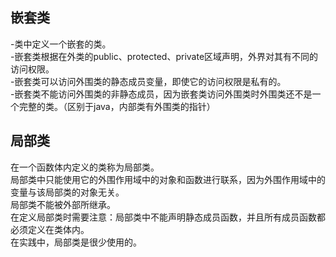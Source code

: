 ## 嵌套类 ##  
-类中定义一个嵌套的类。  
-嵌套类根据在外类的public、protected、private区域声明，外界对其有不同的访问权限。  
-嵌套类可以访问外围类的静态成员变量，即使它的访问权限是私有的。  
-嵌套类不能访问外围类的非静态成员，因为嵌套类访问外围类时外围类还不是一个完整的类。（区别于java，内部类有外围类的指针）  

## 局部类 ##  
在一个函数体内定义的类称为局部类。  
局部类中只能使用它的外围作用域中的对象和函数进行联系，因为外围作用域中的变量与该局部类的对象无关。  
局部类不能被外部所继承。  
在定义局部类时需要注意：局部类中不能声明静态成员函数，并且所有成员函数都必须定义在类体内。  
在实践中，局部类是很少使用的。  
